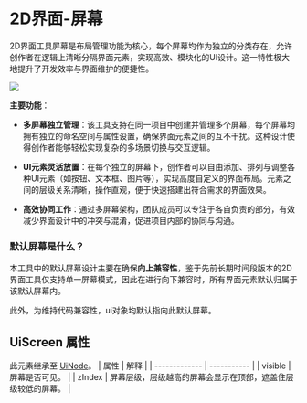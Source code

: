 # 2D界面-屏幕

2D界面工具屏幕是布局管理功能为核心，每个屏幕均作为独立的分类存在，允许创作者在逻辑上清晰分隔界面元素，实现高效、模块化的UI设计。这一特性极大地提升了开发效率与界面维护的便捷性。

![](/QQ20240915-162444.png)

**主要功能**：

- **多屏幕独立管理**：该工具支持在同一项目中创建并管理多个屏幕，每个屏幕均拥有独立的命名空间与属性设置，确保界面元素之间的互不干扰。这种设计使得创作者能够轻松实现复杂的多场景切换与交互逻辑。

- **UI元素灵活放置**：在每个独立的屏幕下，创作者可以自由添加、排列与调整各种UI元素（如按钮、文本框、图片等），实现高度自定义的界面布局。元素之间的层级关系清晰，操作直观，便于快速搭建出符合需求的界面效果。

- **高效协同工作**：通过多屏幕架构，团队成员可以专注于各自负责的部分，有效减少界面设计中的冲突与混淆，促进项目内部的协同与沟通。

### 默认屏幕是什么？
本工具中的默认屏幕设计主要在确保**向上兼容性**，鉴于先前长期时间段版本的2D界面工具仅支持单一屏幕模式，因此在进行向下兼容时，所有界面元素默认归属于该默认屏幕内。

此外，为维持代码兼容性，ui对象均默认指向此默认屏幕。



## UiScreen 属性
此元素继承至 [UiNode](/features/ui/element/UiNode)。
| 属性        |      解释      | 
| ------------- | ----------- | 
| visible      | 屏幕是否可见。 | 
| zIndex      |   屏幕层级，层级越高的屏幕会显示在顶部，遮盖住层级较低的屏幕。  |   
